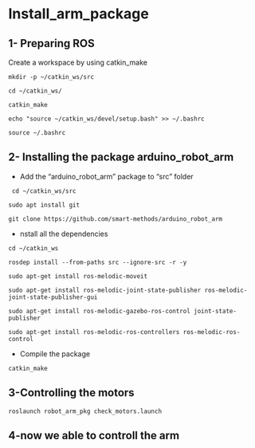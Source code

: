# Install_arm_package
## 1- Preparing ROS
Create a workspace by using catkin_make
```
mkdir -p ~/catkin_ws/src
```
```
cd ~/catkin_ws/
```
```
catkin_make
```
```
echo "source ~/catkin_ws/devel/setup.bash" >> ~/.bashrc
```
```
source ~/.bashrc
```
## 2- Installing the package arduino_robot_arm
* Add the “arduino_robot_arm” package to “src” folder
```
 cd ~/catkin_ws/src
 ```
 ```
 sudo apt install git
 ```
 ```
 git clone https://github.com/smart-methods/arduino_robot_arm 
```
* nstall all the dependencies
```
cd ~/catkin_ws
```
```
rosdep install --from-paths src --ignore-src -r -y
```
```
sudo apt-get install ros-melodic-moveit
```
```
sudo apt-get install ros-melodic-joint-state-publisher ros-melodic-joint-state-publisher-gui
```
```
sudo apt-get install ros-melodic-gazebo-ros-control joint-state-publisher
```
```
sudo apt-get install ros-melodic-ros-controllers ros-melodic-ros-control
```
* Compile the package
```
catkin_make
```
## 3-Controlling the motors
```
roslaunch robot_arm_pkg check_motors.launch
```
## 4-now we able to controll the arm

